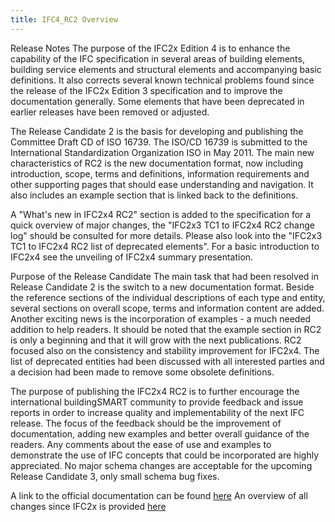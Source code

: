 ```yaml
---
title: IFC4_RC2 Overview
---
```


Release Notes
The purpose of the IFC2x Edition 4 is to enhance the capability of the IFC specification in several areas of building elements, building service elements and structural elements and accompanying basic definitions. It also corrects several known technical problems found since the release of the IFC2x Edition 3 specification and to improve the documentation generally. Some elements that have been deprecated in earlier releases have been removed or adjusted.

The Release Candidate 2 is the basis for developing and publishing the Committee Draft CD  of ISO 16739. The ISO/CD 16739 is submitted to the International Standardization Organization ISO in May 2011. The main new characteristics of RC2 is the new documentation format, now including introduction, scope, terms and definitions, information requirements and other supporting pages that should ease understanding and navigation. It also includes an example section that is linked back to the definitions.

A "What's new in IFC2x4 RC2" section is added to the specification for a quick overview of major changes, the "IFC2x3 TC1 to IFC2x4 RC2 change log" should be consulted for more details. Please also look into the "IFC2x3 TC1 to IFC2x4 RC2 list of deprecated elements". For a basic introduction to IFC2x4 see the unveiling of IFC2x4 summary presentation.


Purpose of the Release Candidate
The main task that had been resolved in Release Candidate 2 is the switch to a new documentation format. Beside the reference sections of the individual descriptions of each type and entity, several sections on overall scope, terms and information content are added. Another exciting news is the incorporation of examples - a much needed addition to help readers. It should be noted that the example section in RC2 is only a beginning and that it will grow with the next publications. RC2 focused also on the consistency and stability improvement for IFC2x4. The list of deprecated entities had been discussed with all interested parties and a decision had been made to remove some obsolete definitions.

The purpose of publishing the IFC2x4 RC2 is to further encourage the international buildingSMART community to provide feedback and issue reports in order to increase quality and implementability of the next IFC release. The focus of the feedback should be the improvement of documentation, adding new examples and better overall guidance of the readers. Any comments about the ease of use and examples to demonstrate the use of IFC concepts that could be incorporated are highly appreciated. No major schema changes are acceptable for the upcoming Release Candidate 3, only small schema bug fixes.

A link to the official documentation can be found <a href="/docs/reference/schema/history/ifc2x3-tc1/ifc2x-Add1/ifc2x-Add1.md">here</a>
An overview of all changes since IFC2x is provided <a href="/docs/reference/schema/history/ifc2x3-tc1/ifc2x-Add1/change-log.md">here</a>